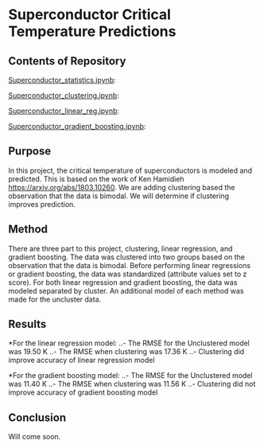 #  Superconductor Critical Temperature Predictions
 
 
 
## Contents of Repository 
 
[Superconductor_statistics.ipynb](https://github.com/fullmetalchem15t/superconductors/blob/master/Superconductor_statistics.ipynb):
 
[Superconductor_clustering.ipynb](https://github.com/fullmetalchem15t/superconductors/blob/master/Superconductor_clustering.ipynb):
 
[Superconductor_linear_reg.ipynb](https://github.com/fullmetalchem15t/superconductors/blob/master/Superconductor_linear_reg.ipynb):
 
[Superconductor_gradient_boosting.ipynb](https://github.com/fullmetalchem15t/superconductors/blob/master/Superconductor_gradient_boosting.ipynb):
 
## Purpose
 
In this project, the critical temperature of superconductors is modeled and predicted. This is based on the work of Ken Hamidieh <https://arxiv.org/abs/1803.10260>. We are adding clustering based the observation that the data is bimodal. We will determine if clustering improves prediction.
 
## Method
 
There are three part to this project, clustering, linear regression, and gradient boosting. The data was clustered into two groups based on the observation that the data is bimodal. Before performing linear regressions or gradient boosting, the data was standardized (attribute values set to z score). For both linear regression and gradient boosting, the data was modeled separated by cluster. An additional model of each method was made for the uncluster data.
## Results

*For the linear regression model:
..- The RMSE for the Unclustered model was 19.50 K
..- The RMSE when clustering was 17.36 K
..- Clustering did improve accuracy of linear regression model
 
*For the gradient boosting model:
..- The RMSE for the Unclustered model was 11.40 K
..- The RMSE when clustering was 11.56 K
..- Clustering did not improve accuracy of gradient boosting model 

## Conclusion

Will come soon.
